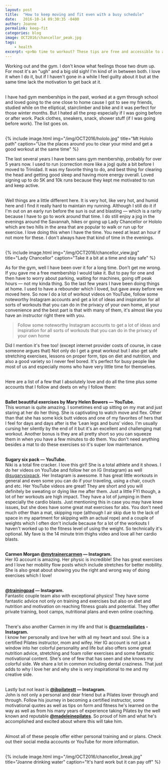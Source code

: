 ```yaml
---
layout: post
title:  "How to keep moving and fit even with a busy schedule"
date:   2016-10-14 09:30:35 -0400
author: Joanne
permalink: keep-fit
categories: blog
image: OCT2016/chancellor_peak.jpg
tags:
    - health
excerpt: <p>No time to workout? These tips are free and accessible to almost everyone</p>
---
```


Working out and the gym. I don't know what feelings those two drum up. For most it's an "ugh" and a big old sigh! I'm kind of in between both. I love it when I do it, but if I haven't gone in a while I feel guilty about it but at the same time lack the motivation to get back at it.
<br><br>

I have had gym memberships in the past, worked at a gym through school and loved going to the one close to home cause I got to see my friends, studied while on the elliptical, stairclimber and bike and it was perfect for those winter months. But I hated all the prep especially if I was going before or after work. Pack clothes, sneakers, snack, shower stuff (if I was going before work). The list goes on.
<br><br>

{% include image.html
            img="/img/OCT2016/hololo.jpg"
            title="Mt Hololo path"
            caption="Use the places around you to clear your mind and get a good workout at the same time" %}

The last several years I have been sans gym membership, probably for over 5 years now.  I used to run (correction more like a jog) quite a bit before I moved to Trinidad.  It was my favorite thing to do, and best thing for clearing the head and getting good sleep and having more energy overall.  Loved signing up to do 5K and 10k runs because they kept me motivated to run and keep active.  
<br>

Well things are a little different here.  It is very hot, like very hot, and humid here and I find it really hard to maintain my running.  Although I still do it if I'm out on an early run before the sun is out and blasting — which is a rarity because I have to go to work around that time. I do still enjoy a jog in the evenings around the Savannah, hikes or going up Lady Chancellor or Hololo which are two hills in the area that are popular to walk or run up for exercise.  I love doing this when I have the time. You need at least an hour if not more for these. I don't always have that kind of time in the evenings.  
<br>

{% include image.html
            img="/img/OCT2016/chancellor_view.jpg"
            title="Lady Chancellor"
            caption="Take it a bit at a time and stay safe" %}

As for the gym, well I have been over it for a long time.  Don't get me wrong.  If you gave me a free membership I would take it.  But to pay for one and then have to worry about parking, waiting for machines, going off peak hours — not my kinda thing. So the last few years I have been doing things at home. I used to have a rebounder which I loved, but gave away before we moved here. So now I do a lot of workout videos on YouTube, follow some noteworthy Instagram accounts and get a lot of ideas and inspiration for all sorts of workouts that you can do in the privacy of your own home, at your convenience and the best part is that with many of them, it's almost like you have an instructor right there with you.

> Follow some noteworthy Instagram accounts to get a lot of ideas and inspiration for all sorts of workouts that you can do in the privacy of your own home

Did I mention it's free too! (except internet provider costs of course, in case someone argues that) Not only do I get  a great workout but I also get safe stretching exercises, lessons on proper form, tips on diet and nutrition, and also a good variety so I never feel bored. It's perfect for busy people like most of us and especially moms who have very little time for themselves.
<br><br>

Here are a list of a few that I absolutely love and do all the time plus some accounts that I follow and deets on why I follow them:
<br><br>

**Ballet beautiful exercises by Mary Helen Bowers — YouTube.**
<br>
This woman is quite amazing. I sometimes end up sitting on my mat and just staring at her do her thing.  She is captivating to watch move and flex. Other than that she has some kick butt videos and one of my favorites of hers that I feel for days and days after is the ‘Lean legs and buns’ video.   I'm usually cursing her silently by the end of it but it's an excellent and challenging mat workout. Another bonus is they are all pretty short so you can squeeze them in when you have a few minutes to do them.  You don't need anything besides a mat to do these exercises so it's super low maintenance.
<br><br>

**Sugary six pack  — YouTube.**
<br>
Niki is a total fire cracker.  I love this girl!  She is a total athlete and it shows.
I do her videos on YouTube and follow her on IG (Instagram) as well [@sugarysixpack](https://www.instagram.com/sugarysixpack).  Her Instagram is awesome. It has great little workouts in general and even some you can do if your traveling, using a chair, couch and etc.  Her YouTube videos are great! They are short and you will definitely be sweating or dying like me after them.  Just a little FYI though, a lot of her workouts are high impact.  They have a lot of jumping in them especially the cardio blasts.  Just mentioning this in case you may have knee issues, but she does have some great mat exercises for abs.  You don't need much other than a mat, skipping rope (although I air skip due to the lack of space in my apartment for skipping with an actual rope)  and a couple of weights which I often don't include because for a lot of the workouts I haven't worked up to the fitness level of using the weight. So technically it's optional.  My fave is the 14 minute trim thighs video and love all her cardio blasts.  
<br>

**Carmen Morgan [@mytrainercarmen](https://www.instagram.com/mytrainercarmen) — Instagram.**
<br>
Her IG account is amazing.  Her physic is incredible! She has great exercises and I love her mobility flow posts which include stretches for better mobility.  She is also great about showing you the right and wrong way of doing exercises which I love!
<br><br>

**[@trainingpad](https://www.instagram.com/trainingpad)  — Instagram.**
<br>
Fantastic couple team also with exceptional physics! They have some fantastic advice not only on training and exercises but also on diet and nutrition and motivation on reaching fitness goals and potential.  They offer private training, boot camps, nutritional plans and even online coaching.  
<br>

There's also another Carmen in my life and that is **[@carmelapilates](https://www.instagram.com/carmelapilates) - Instagram.**
<br>
I know her personally and love her with all my heart and soul.  She is a certified Pilates instructor, mom and wifey.  Her IG account is not just a window into her colorful personality and life but also offers some great nutrition advice, stretching and foam roller exercises and some fantastic motivational content.  She's one of few that has seen and she knows my colorful side. We share a lot in common including dental craziness. That just adds to why I love her and why she is very inspirational to me and my creative side.
<br><br>

Lastly but not least is **[@jbpilatestt](https://www.instagram.com/jbpilatestt)  — Instagram.**
<br>
John is not only a personal and dear friend but a Pilates lover through and through.  Follow his journey in becoming a certified instructor, some motivational quotes as well as tips on form and fitness he's learned on the way as well as from his many years of experience taking Pilates by the well known and reputable **[@madeleinepilates](https://www.instagram.com/madeleinepilates)**.  So proud of him and what he's accomplished and excited about where this will take him.
<br><br>

Almost all of these people offer either personal training and or plans.  Check out their social media accounts or YouTube for more information.
<br><br>

{% include image.html
            img="/img/OCT2016/chancellor_break.jpg"
            title="Joanne drinking water"
            caption="It's hard work but it can pay off" %}
